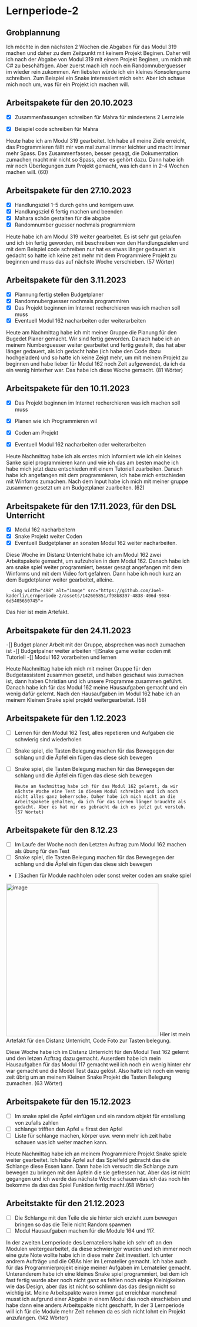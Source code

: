 # Lernperiode-2
## Grobplannung 
Ich möchte in den nächsten 2 Wochen die Abgaben für das Modul 319 machen und daher zu dem Zeitpunkt mit keinem Projekt Beginen. Daher will ich nach der Abgabe von Modul 319 mit einem Projekt Beginen, um mich mit C# zu beschäftigen. Aber zuerst mach ich noch ein Randomnuberguesser im wieder rein zukommen. Am liebsten würde ich ein kleines Konsolengame schreiben. Zum Beispiel ein Snake interessiert mich sehr. Aber ich schaue mich noch um, was für ein Projekt ich machen will.

## Arbeitspakete für den 20.10.2023

- [x] Zusammenfassungen schreiben für Mahra für mindestens 2 Lernziele
- [x] Beispiel code schreiben für Mahra

      
Heute habe ich am Modul 319 gearbeitet. Ich habe all meine Ziele erreicht, das Programmieren fällt mir von mal zumal immer leichter und macht immer mehr Spass. Das Zusammenfassen, besser gesagt, die Dokumentation zumachen macht mir nicht so Spass, aber es gehört dazu. Dann habe ich mir noch Überlegungen zum Projekt gemacht, was ich dann in 2-4 Wochen machen will. (60)     

## Arbeitspakete für den 27.10.2023
- [x] Handlungsziel 1-5 durch gehn und korrigern usw.
- [x] Handlungsziel 6 fertig machen und beenden
- [x] Mahara schön gestalten für die abgabe
- [x] Randomnumber guesser nochmals programmiern

Heute habe ich am Modul 319 weiter gearbeitet. Es ist sehr gut gelaufen und ich bin fertig geworden, mit beschreiben von den Handlungszielen und mit dem Beispiel code schreiben nur hat es etwas länger gedauert als gedacht so hatte ich keine zeit mehr mit dem Programmiere Projekt zu beginnen und muss das auf nächste Woche verschieben. 
(57 Wörter)

## Arbeitspakete für den 3.11.2023
-	[x] Plannung fertig stellen Budgetplaner
-	[x] Randomnuberguesser nochmals programmiren 
-	[x] Das Projekt beginnen im Internet recherchieren was ich machen soll muss
-	[x] Eventuell Modul 162 nacharbeiten oder weiterarbeiten

Heute am Nachmittag habe ich mit meiner Gruppe die Planung für den Bugedet Planer gemacht. Wir sind fertig geworden. Danach habe ich an meinem Numberguesser weiter gearbeitet und fertig gestellt, das hat aber länger gedauert, als ich gedacht habe (ich habe den Code dazu hochgeladen) und so hatte ich keine Zeigt mehr, um mit meinem Projekt zu beginnen und habe lieber für Modul 162 noch Zeit aufgewendet, da ich da ein wenig hinterher war. Das habe ich diese Woche gemacht. (81 Wörter)
## Arbeitspakete für den 10.11.2023
-	[X] Das Projekt beginnen im Internet recherchieren was ich machen soll muss
-	[X] Planen wie ich Programmieren wil
-	[x] Coden am Projekt
-	[x] Eventuell Modul 162 nacharbeiten oder weiterarbeiten


Heute Nachmittag habe ich als erstes mich informiert wie ich ein kleines Sanke spiel programmieren kann und wie ich das am besten mache ich habe mich jetzt dazu entschieden mit einem Tutoriell zuarbeiten. Danach habe ich angefangen mit dem programmieren, ich habe mich entschieden mit Winforms zumachen. Nach dem Input habe ich mich mit meiner gruppe zusammen gesetzt um am Budgetplaner zuarbeiten. (62)

## Arbeitspakete für den 17.11.2023, für den DSL Unterricht
-	[x] Modul 162 nacharbeitern
-	[x] Snake Projekt weiter Coden
-	[x] Eventuell Budgetplaner an sonsten Modul 162 weiter nacharbeiten.

 Diese Woche im Distanz Unterricht habe ich am Modul 162 zwei Arbeitspakete gemacht, um aufzuholen in dem Modul 162. Danach habe ich am snake spiel weiter programmiert, besser gesagt angefangen mit dem Winforms und mit dem Video fort gefahren. Dann habe ich noch kurz an dem Bugdetplaner weiter gearbeitet, alleine.

      <img width="498" alt="image" src="https://github.com/Joel-kaderli/Lernperiode-2/assets/142605851/f98b8397-4838-406d-9084-6d5405650745">
Das hier ist mein Artefakt.

## Arbeitspakete für den 24.11.2023

-[] Budget planer Arbeit mit der Gruppe, absprechen was noch zumachen ist
-[] Budgetpalner weiter arbeiten
-[]Snake game weiter coden mit Tutoriell
-[] Modul 162 vorarbeiten und lernen

Heute Nachmittag habe ich mich mit meiner Gruppe für den Budgetassistent zusammen gesetzt, und haben geschaut was zumachen ist, dann haben Christian und ich unsere Programme zusammen geführt. Danach habe ich für das Modul 162 meine Hausaufgaben gemacht und ein wenig dafür gelernt. Nach den Hausaufgaben im Modul 162 habe ich an meinem Kleinen Snake spiel projekt weitergearbeitet. (58)

## Arbeitspakete für den 1.12.2023

-	[ ] Lernen für den Modul 162 Test, alles repetieren und Aufgaben die schwierig sind wiederholen
-	[ ] Snake spiel, die Tasten Belegung machen für das Bewegegen der schlang und die Äpfel ein fügen das diese sich bewegen
-	[ ] Snake spiel, die Tasten Belegung machen für das Bewegegen der schlang und die Äpfel ein fügen das diese sich bewegen

      Heute am Nachmittag habe ich für das Modul 162 gelernt, da wir nächste Woche eine Test in diesem Modul schreiben und ich noch nicht alles ganz beherrsche. Daher habe ich mich nicht an die Arbeitspakete gehalten, da ich für das Lernen länger brauchte als gedacht. Aber es hat mir es gebracht da ich es jetzt gut versteh.(57 Wörtet)
      
## Arbeitspakete für den 8.12.23
-	[ ] Im Laufe der Woche noch den Letzten Auftrag zum Modul 162 machen als übung für den Test
-	[ ] Snake spiel, die Tasten Belegung machen für das Bewegegen der schlang und die Äpfel ein fügen das diese sich bewegen 
-	[ ]Sachen für Module nachholen oder sonst weiter coden am snake spiel

<img width="414" alt="image" src="https://github.com/Joel-kaderli/Lernperiode-2/assets/142605851/16669ab0-83d9-4505-8a3b-66d662f776a9">
Hier ist mein Artefakt für den Distanz Unterricht, Code Foto zur Tasten belegung.

Diese Woche habe ich im Distanz Unterricht für den Modul Test 162 gelernt und den letzen Azftrag dazu gemacht. Auserdem habe ich mein Hausaufgaben für das Modul 117 gemacht weil ich noch ein wenig hinter ehr war gemacht und die Model Test dazu gelöst. Also hatte ich noch ein wenig zeit übrig um an meinem Kleinen Snake Projekt die Tasten Belegung zumachen. (63 Wörter)

## Arbeitspakete für den 15.12.2023
-	[ ] Im snake spiel die Äpfel einfügen und ein random objekt für erstellung von zufalls zahlen
-	[ ] schlange trifften den Apfel = firsst den Apfel 
-	[ ] Liste für schlange machen, körper usw. wenn mehr ich zeit habe schauen was ich weiter machen kann.

Heute Nachmittag habe ich an meinem Programmiere Projekt Snake spiele weiter gearbeitet. Ich habe Äpfel auf das Spielfeld gebracht das die Schlange diese Essen kann. Dann habe ich versucht die Schlange zum bewegen zu bringen mit den Äpfeln die sie gefressen hat. Aber das ist nicht gegangen und ich werde das nächste Woche schauen das ich das noch hin bekomme da das das Spiel Funktion fertig macht.(68 Wörter)

## Arbeitstakte für den 21.12.2023
-	[ ] Die Schlange mit den Teile die sie hinter sich erzieht zum bewegen bringen so das die Teile nicht Random spawnen
-	[ ] Modul Hausaufgaben machen für die Module 164 und 117.

In der zweiten Lernperiode des Lernateliers habe ich sehr oft an den Modulen weitergearbeitet, da diese schwieriger wurden und ich immer noch eine gute Note wollte habe ich in diese mehr Zeit investiert. Ich unter andrem Aufträge und die OBAs hier im Lernatelier gemacht. Ich habe auch für das Programmierprojekt einige meiner Aufgaben im Lernatelier gemacht. Unteranderem habe ich eine kleines Snake spiel programmiert, bei dem ich fast fertig wurde aber noch nicht ganz es fehlen noch einige Kleinigkeiten wie das Design, aber das ist nicht so schlimm das das design nicht so wichtig ist. Meine Arbeitspakte waren immer gut erreichbar manchmal musst ich aufgrund einer Abgabe in einem Modul das noch einschieben und habe dann eine anders Arbeitspakte nicht geschafft. In der 3 Lernperiode will ich für die Module mehr Zeit nehmen da es sich nicht lohnt ein Projekt anzufangen. (142 Wörter)



      
